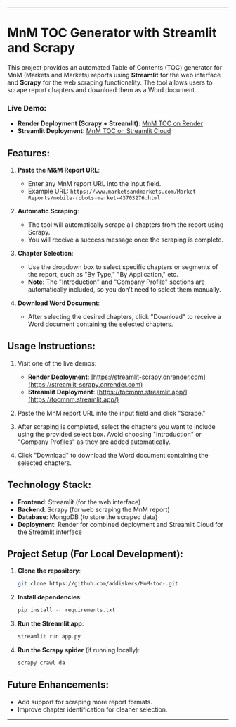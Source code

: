 

---

# MnM TOC Generator with Streamlit and Scrapy

This project provides an automated Table of Contents (TOC) generator for MnM (Markets and Markets) reports using **Streamlit** for the web interface and **Scrapy** for the web scraping functionality. The tool allows users to scrape report chapters and download them as a Word document.

### Live Demo:

- **Render Deployment (Scrapy + Streamlit)**: [MnM TOC on Render](https://streamlit-scrapy.onrender.com)
- **Streamlit Deployment**: [MnM TOC on Streamlit Cloud](https://tocmnm.streamlit.app/)

## Features:

1. **Paste the M&M Report URL**:
   - Enter any MnM report URL into the input field.
   - Example URL: `https://www.marketsandmarkets.com/Market-Reports/mobile-robots-market-43703276.html`

2. **Automatic Scraping**:
   - The tool will automatically scrape all chapters from the report using Scrapy.
   - You will receive a success message once the scraping is complete.

3. **Chapter Selection**:
   - Use the dropdown box to select specific chapters or segments of the report, such as "By Type," "By Application," etc.
   - **Note**: The "Introduction" and "Company Profile" sections are automatically included, so you don’t need to select them manually.

4. **Download Word Document**:
   - After selecting the desired chapters, click "Download" to receive a Word document containing the selected chapters.

## Usage Instructions:

1. Visit one of the live demos:
   - **Render Deployment**: [https://streamlit-scrapy.onrender.com](https://streamlit-scrapy.onrender.com)
   - **Streamlit Deployment**: [https://tocmnm.streamlit.app/](https://tocmnm.streamlit.app/)
   
2. Paste the MnM report URL into the input field and click "Scrape."
   
3. After scraping is completed, select the chapters you want to include using the provided select box. Avoid choosing "Introduction" or "Company Profiles" as they are added automatically.

4. Click "Download" to download the Word document containing the selected chapters.

## Technology Stack:

- **Frontend**: Streamlit (for the web interface)
- **Backend**: Scrapy (for web scraping the MnM report)
- **Database**: MongoDB (to store the scraped data)
- **Deployment**: Render for combined deployment and Streamlit Cloud for the Streamlit interface

## Project Setup (For Local Development):

1. **Clone the repository**:
   ```bash
   git clone https://github.com/addiskers/MnM-toc-.git

   ```

2. **Install dependencies**:
   ```bash
   pip install -r requirements.txt
   ```

3. **Run the Streamlit app**:
   ```bash
   streamlit run app.py
   ```

4. **Run the Scrapy spider** (if running locally):
   ```bash
   scrapy crawl da
   ```

## Future Enhancements:

- Add support for scraping more report formats.
- Improve chapter identification for cleaner selection.

---
